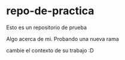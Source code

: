 # repo-de-practica
Esto es un repositorio de prueba

Algo acerca de mi.
Probando una nueva rama


cambie el contexto de su trabajo :D
